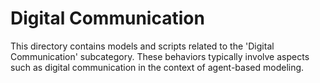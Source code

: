 # Digital Communication

This directory contains models and scripts related to the 'Digital Communication' subcategory. These behaviors typically involve aspects such as digital communication in the context of agent-based modeling.
